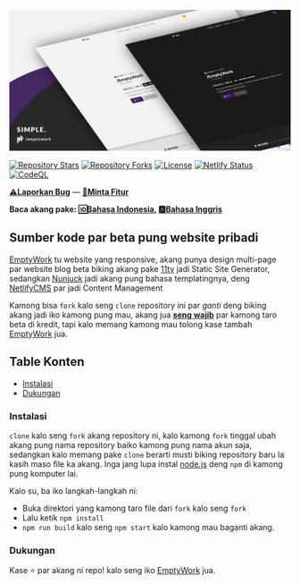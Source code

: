 ![EmptyWork's Personal Website](src/images/emptywork.github.io-header.jpg)

[![Repository Stars](https://img.shields.io/github/stars/EmptyWork/emptywork.github.io?style=for-the-badge)]()
[![Repository Forks](https://img.shields.io/github/forks/EmptyWork/emptywork.github.io?style=for-the-badge)]()
[![License](https://img.shields.io/github/license/EmptyWork/emptywork.github.io?style=for-the-badge)](https://github.com/EmptyWork/emptywork.github.io/blob/master/LICENSE)
[![Netlify Status](https://img.shields.io/netlify/08d2d578-7470-4e65-8067-93ab5e09f671?style=for-the-badge)](https://app.netlify.com/sites/emptywork/deploys)
[![CodeQL](https://img.shields.io/github/workflow/status/EmptyWork/emptywork.github.io/CodeQL?event=push&style=for-the-badge)](https://github.com/EmptyWork/emptywork.github.io/actions/workflows/codeql-analysis.yml)

[**⚠Laporkan Bug**](https://github.com/EmptyWork/emptywork.github.io/issues/new) — [**📧Minta Fitur**](https://github.com/EmptyWork/emptywork.github.io/issues/new)

**Baca akang pake: [🆔Bahasa Indonesia](README.id-ID.md), [🅰Bahasa Inggris](README.md)**
## Sumber kode par beta pung website pribadi

[EmptyWork](https://emptywork.github.io) tu website yang responsive, akang punya design multi-page par website blog beta biking akang pake [11ty](https://www.11ty.dev/) jadi Static Site Generator, sedangkan [Nunjuck](https://mozilla.github.io/nunjucks/templating.html) jadi akang pung bahasa templatingnya, deng [NetlifyCMS](https://www.netlifycms.org/) par jadi Content Management

Kamong bisa `fork` kalo seng `clone` repository ini par _ganti_ deng biking akang jadi iko kamong pung mau, akang jua [**seng wajib**](https://github.com/EmptyWork/emptywork.github.io/blob/master/LICENSE) par kamong taro beta di kredit, tapi kalo memang kamong mau tolong kase tambah [EmptyWork](https://github.com/EmptyWork) jua.


## Table Konten
- [Instalasi](#instalasi)
- [Dukungan](#dukungan)

### Instalasi

`clone` kalo seng `fork` akang repository ni, kalo kamong `fork` tinggal ubah akang pung nama repository baiko kamong pung nama akun saja, sedangkan kalo memang pake `clone` berarti musti biking repository baru la kasih maso file ka akang. Inga jang lupa instal [node.js](https://nodejs.org) deng `npm` di kamong pung komputer lai.

Kalo su, ba iko langkah-langkah ni:
- Buka direktori yang kamong taro file dari `fork` kalo seng `fork` 
- Lalu ketik `npm install`
- `npm run build` kalo seng `npm start` kalo kamong mau baganti akang.

### Dukungan

Kase ⭐ par akang ni repo! kalo seng iko [EmptyWork](https://github.com/EmptyWork) jua.
